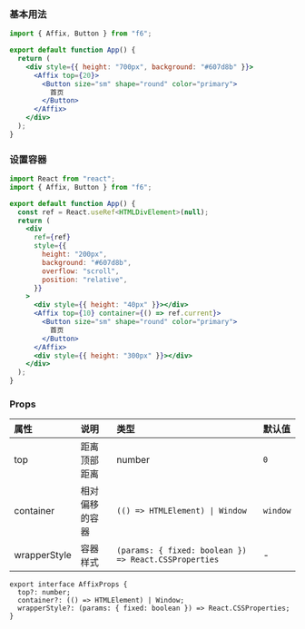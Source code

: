 <div class="block-panel"><h3>基本用法</h3>

```jsx
import { Affix, Button } from "f6";

export default function App() {
  return (
    <div style={{ height: "700px", background: "#607d8b" }}>
      <Affix top={20}>
        <Button size="sm" shape="round" color="primary">
          首页
        </Button>
      </Affix>
    </div>
  );
}
```
</div>

<div class="block-panel"><h3>设置容器</h3>

```jsx
import React from "react";
import { Affix, Button } from "f6";

export default function App() {
  const ref = React.useRef<HTMLDivElement>(null);
  return (
    <div
      ref={ref}
      style={{
        height: "200px",
        background: "#607d8b",
        overflow: "scroll",
        position: "relative",
      }}
    >
      <div style={{ height: "40px" }}></div>
      <Affix top={10} container={() => ref.current}>
        <Button size="sm" shape="round" color="primary">
          首页
        </Button>
      </Affix>
      <div style={{ height: "300px" }}></div>
    </div>
  );
}
```
</div>

### Props

| 属性 | 说明 | 类型 | 默认值 |
| :-  | :- | :- | :- |
| top | 距离顶部距离 | number | `0` |
| container | 相对偏移的容器 | `(() => HTMLElement) \| Window` | `window` |
| wrapperStyle | 容器样式 | `(params: { fixed: boolean }) => React.CSSProperties` | - |

```tsx
export interface AffixProps {
  top?: number;
  container?: (() => HTMLElement) | Window;
  wrapperStyle?: (params: { fixed: boolean }) => React.CSSProperties;
}
```